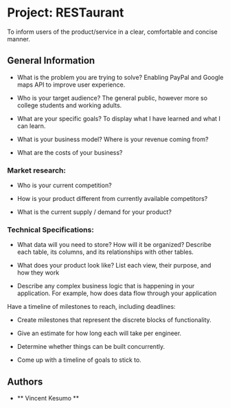 # Project: RESTaurant

To inform users of the product/service in a clear, comfortable and concise manner.

## General Information

- What is the problem you are trying to solve?
Enabling PayPal and Google maps API to improve user experience.

- Who is your target audience?
The general public, however more so college students and working adults.

- What are your specific goals?
To display what I have learned and what I can learn.

- What is your business model? Where is your revenue coming from?

- What are the costs of your business?

### Market research:
- Who is your current competition?

- How is your product different from currently available competitors?

- What is the current supply / demand for your product?

### Technical Specifications:
- What data will you need to store? How will it be organized? Describe each table, its columns, and its relationships with other tables.

- What does your product look like? List each view, their purpose, and how they work

- Describe any complex business logic that is happening in your application. For example, how does data flow through your application

Have a timeline of milestones to reach, including deadlines:
- Create milestones that represent the discrete blocks of functionality.

- Give an estimate for how long each will take per engineer.

- Determine whether things can be built concurrently.

- Come up with a timeline of goals to stick to.

## Authors

* ** Vincent Kesumo **
